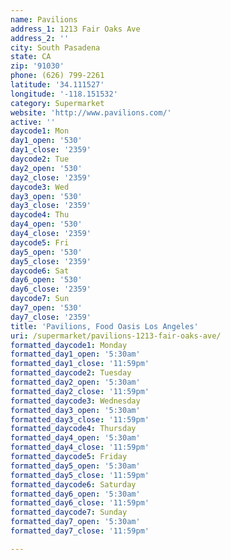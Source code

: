 ```yaml
---
name: Pavilions
address_1: 1213 Fair Oaks Ave
address_2: ''
city: South Pasadena
state: CA
zip: '91030'
phone: (626) 799-2261
latitude: '34.111527'
longitude: '-118.151532'
category: Supermarket
website: 'http://www.pavilions.com/'
active: ''
daycode1: Mon
day1_open: '530'
day1_close: '2359'
daycode2: Tue
day2_open: '530'
day2_close: '2359'
daycode3: Wed
day3_open: '530'
day3_close: '2359'
daycode4: Thu
day4_open: '530'
day4_close: '2359'
daycode5: Fri
day5_open: '530'
day5_close: '2359'
daycode6: Sat
day6_open: '530'
day6_close: '2359'
daycode7: Sun
day7_open: '530'
day7_close: '2359'
title: 'Pavilions, Food Oasis Los Angeles'
uri: /supermarket/pavilions-1213-fair-oaks-ave/
formatted_daycode1: Monday
formatted_day1_open: '5:30am'
formatted_day1_close: '11:59pm'
formatted_daycode2: Tuesday
formatted_day2_open: '5:30am'
formatted_day2_close: '11:59pm'
formatted_daycode3: Wednesday
formatted_day3_open: '5:30am'
formatted_day3_close: '11:59pm'
formatted_daycode4: Thursday
formatted_day4_open: '5:30am'
formatted_day4_close: '11:59pm'
formatted_daycode5: Friday
formatted_day5_open: '5:30am'
formatted_day5_close: '11:59pm'
formatted_daycode6: Saturday
formatted_day6_open: '5:30am'
formatted_day6_close: '11:59pm'
formatted_daycode7: Sunday
formatted_day7_open: '5:30am'
formatted_day7_close: '11:59pm'

---
```



